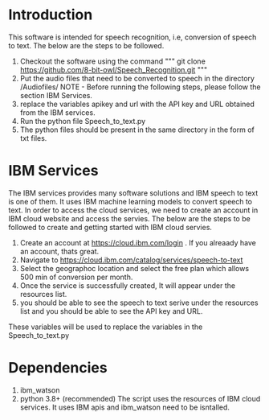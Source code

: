 # Introduction

This software is intended for speech recognition, i.e, conversion of speech to text.
The below are the steps to be followed. 

1. Checkout the software using the command 
"""
git clone https://github.com/8-bit-owl/Speech_Recognition.git
"""
2. Put the audio files that need to be converted to speech in the directory /Audiofiles/
NOTE - Before running the following steps, please follow the section IBM Services.
3. replace the variables apikey and url with the API key and URL obtained from the IBM services.
4. Run the python file Speech_to_text.py
5. The python files should be present in the same directory in the form of txt files.



# IBM Services

The IBM services provides many software solutions and IBM speech to text is one of them. It uses IBM machine learning models to convert speech to text.
In order to access the cloud services, we need to create an account in IBM cloud website and access the servies. The below are the steps to be followed to create and getting started with IBM cloud servies. 

1. Create an account at https://cloud.ibm.com/login . If you alreaady have an account, thats great.
2. Navigate to https://cloud.ibm.com/catalog/services/speech-to-text
3. Select the geographoc location and select the free plan which allows 500 min of conversion per month.
4. Once the service is successfully created, It will appear under the resources list. 
5. you should be able to see the speech to text serive under the resources list and you should be able to see the API key and URL. 

These variables will be used to replace the variables in the Speech_to_text.py

# Dependencies
1. ibm_watson
2. python 3.8+ (recommended)
The script uses the resources of IBM cloud services. It uses IBM apis and ibm_watson need to be isntalled.
